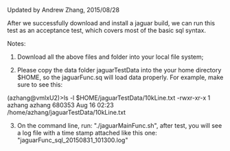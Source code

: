Updated by Andrew Zhang, 2015/08/28 

After we successfully download and install a jaguar build, we can run this test
as an acceptance test, which covers most of the basic sql syntax.

Notes:  
1) Download all the above files and folder into your local file system;

2) Please copy the data folder jaguarTestData into the your home directory $HOME, so the 
jaguarFunc.sq will load data properly. For example, make sure to see this:

(azhang@vmlxU2)\>ls -l $HOME/jaguarTestData/10kLine.txt
-rwxr-xr-x 1 azhang azhang 680353 Aug 16 02:23 /home/azhang/jaguarTestData/10kLine.txt

3) On the command line, run: "./jaguarMainFunc.sh", after test, you will see  
a log file with a time stamp attached like this one: 
"jaguarFunc_sql_20150831_101300.log"
